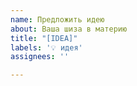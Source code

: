 ```yaml
---
name: Предложить идею
about: Ваша шиза в материю
title: "[IDEA]"
labels: '💡 идея'
assignees: ''

---
```

